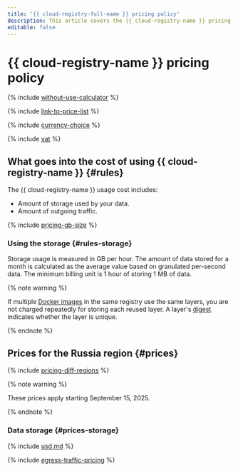 ```yaml
---
title: '{{ cloud-registry-full-name }} pricing policy'
description: This article covers the {{ cloud-registry-name }} pricing policy.
editable: false
---
```


# {{ cloud-registry-name }} pricing policy



{% include [without-use-calculator](../_includes/pricing/without-use-calculator.md) %}

{% include [link-to-price-list](../_includes/pricing/link-to-price-list.md) %}

{% include [currency-choice](../_includes/pricing/currency-choice.md) %}

{% include [vat](../_includes/vat.md) %}

## What goes into the cost of using {{ cloud-registry-name }} {#rules}

The {{ cloud-registry-name }} usage cost includes:
* Amount of storage used by your data.
* Amount of outgoing traffic.

{% include [pricing-gb-size](../_includes/pricing-gb-size.md) %}

### Using the storage {#rules-storage}

Storage usage is measured in GB per hour. The amount of data stored for a month is calculated as the average value based on granulated per-second data. The minimum billing unit is 1 hour of storing 1 MB of data.

{% note warning %}

If multiple [Docker images](concepts/docker-image.md) in the same registry use the same layers, you are not charged repeatedly for storing each reused layer. A layer's [digest](concepts/docker-image.md#version) indicates whether the layer is unique.

{% endnote %}

## Prices for the Russia region {#prices}

{% include [pricing-diff-regions](../_includes/pricing-diff-regions.md) %}

{% note warning %}

These prices apply starting September 15, 2025.

{% endnote %}

### Data storage {#prices-storage}



{% include [usd.md](../_pricing/cloud-registry/usd.md) %}


{% include [egress-traffic-pricing](../_includes/egress-traffic-pricing.md) %}

